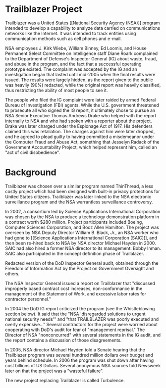 # Trailblazer Project
Trailblazer was a United States [[National Security Agency (NSA)]] program intended to develop a capability to analyze data carried on communications networks like the Internet. It was intended to track entities using communication methods such as cell phones and e-mail.

NSA employees J. Kirk Wiebe, William Binney, Ed Loomis, and House Permanent Select Committee on Intelligence staff Diane Roark complained to the Department of Defense's Inspector General (IG) about waste, fraud, and abuse in the program, and the fact that a successful operating prototype existed. The complaint was accepted by the IG and an investigation began that lasted until mid-2005 when the final results were issued. The results were largely hidden, as the report given to the public was heavily (90%) redacted, while the original report was heavily classified, thus restricting the ability of most people to see it.

The people who filed the IG complaint were later raided by armed Federal Bureau of Investigation (FBI) agents. While the U.S. government threatened to prosecute all who signed the IG report, it ultimately chose to pursue an NSA Senior Executive Thomas Andrews Drake who helped with the report internally to NSA and who had spoken with a reporter about the project. Drake was later charged under the Espionage Act of 1917. His defenders claimed this was retaliation. The charges against him were later dropped, and he agreed to plead guilty to having committed a misdemeanor under the Computer Fraud and Abuse Act, something that Jesselyn Radack of the Government Accountability Project, which helped represent him, called an "act of civil disobedience".

# Background
Trailblazer was chosen over a similar program named ThinThread, a less costly project which had been designed with built-in privacy protections for United States citizens. Trailblazer was later linked to the NSA electronic surveillance program and the NSA warrantless surveillance controversy.

In 2002, a consortium led by Science Applications International Corporation was chosen by the NSA to produce a technology demonstration platform in a contract worth $280 million. Project participants included Boeing, Computer Sciences Corporation, and Booz Allen Hamilton. The project was overseen by NSA Deputy Director William B. Black, Jr., an NSA worker who had gone to [[Science Applications International Corporation (SAIC)]], and then been re-hired back to NSA by NSA director Michael Hayden in 2000. SAIC had also hired a former NSA director to its management: Bobby Inman. SAIC also participated in the concept definition phase of Trailblazer.

Redacted version of the DoD Inspector General audit, obtained through the Freedom of Information Act by the Project on Government Oversight and others.

The NSA Inspector General issued a report on Trailblazer that "discussed improperly based contract cost increases, non-conformance in the management of the Statement of Work, and excessive labor rates for contractor personnel."

In 2004 the DoD IG report criticized the program (see the Whistleblowing section below). It said that the "NSA 'disregarded solutions to urgent national security needs'" and "that TRAILBLAZER was poorly executed and overly expensive..." Several contractors for the project were worried about cooperating with DoD's audit for fear of "management reprisal." The Director of NSA "nonconcurred" with several statements in the IG audit, and the report contains a discussion of those disagreements.

In 2005, NSA director Michael Hayden told a Senate hearing that the Trailblazer program was several hundred million dollars over budget and years behind schedule. In 2006 the program was shut down after having cost billions of US Dollars. Several anonymous NSA sources told Newsweek later on that the project was a "wasteful failure".

The new project replacing Trailblazer is called Turbulence.
